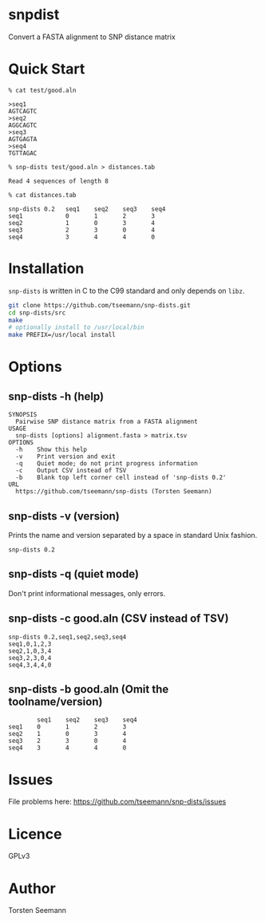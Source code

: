 # snpdist

Convert a FASTA alignment to SNP distance matrix

# Quick Start

```
% cat test/good.aln

>seq1
AGTCAGTC
>seq2
AGGCAGTC
>seq3
AGTGAGTA
>seq4
TGTTAGAC

% snp-dists test/good.aln > distances.tab

Read 4 sequences of length 8

% cat distances.tab

snp-dists 0.2   seq1    seq2    seq3    seq4
seq1            0       1       2       3
seq2            1       0       3       4
seq3            2       3       0       4
seq4            3       4       4       0
```

# Installation

`snp-dists` is written in C to the C99 standard and only depends on `libz`.

```bash
git clone https://github.com/tseemann/snp-dists.git
cd snp-dists/src
make
# optionally install to /usr/local/bin 
make PREFIX=/usr/local install  
```

# Options

## snp-dists -h (help)

```
SYNOPSIS
  Pairwise SNP distance matrix from a FASTA alignment
USAGE
  snp-dists [options] alignment.fasta > matrix.tsv
OPTIONS
  -h    Show this help
  -v    Print version and exit
  -q    Quiet mode; do not print progress information
  -c    Output CSV instead of TSV
  -b    Blank top left corner cell instead of 'snp-dists 0.2'
URL
  https://github.com/tseemann/snp-dists (Torsten Seemann)
```

## snp-dists -v (version)

Prints the name and version separated by a space in standard Unix fashion.

```
snp-dists 0.2
```

## snp-dists -q (quiet mode)

Don't print informational messages, only errors.

## snp-dists -c good.aln (CSV instead of TSV)

```
snp-dists 0.2,seq1,seq2,seq3,seq4
seq1,0,1,2,3
seq2,1,0,3,4
seq3,2,3,0,4
seq4,3,4,4,0
```

## snp-dists -b good.aln (Omit the toolname/version)

```
        seq1    seq2    seq3    seq4
seq1    0       1       2       3
seq2    1       0       3       4
seq3    2       3       0       4
seq4    3       4       4       0
```

# Issues

File problems here: https://github.com/tseemann/snp-dists/issues

# Licence

GPLv3

# Author

Torsten Seemann
